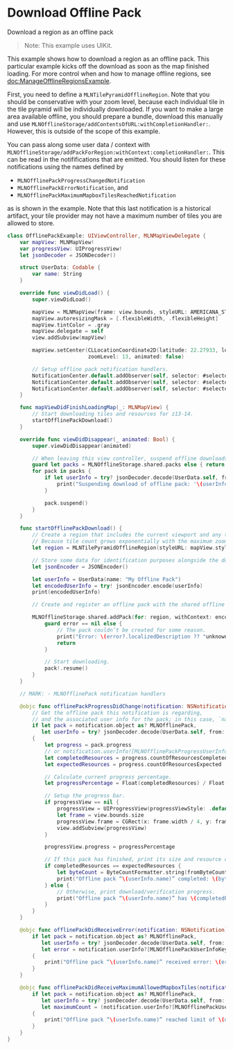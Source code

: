 # Download Offline Pack

Download a region as an offline pack

> Note: This example uses UIKit.

This example shows how to download a region as an offline pack. This particular example kicks off the download as soon as the map finished loading. For more control when and how to manage offline regions, see <doc:ManageOfflineRegionsExample>.

First, you need to define a ``MLNTilePyramidOfflineRegion``. Note that you should be conservative with your zoom level, because each individual tile in the tile pyramid will be individually downloaded. If you want to make a large area available offline, you should prepare a bundle, download this manually and use ``MLNOfflineStorage/addContentsOfURL:withCompletionHandler:``. However, this is outside of the scope of this example.

You can pass along some user data / context with ``MLNOfflineStorage/addPackForRegion:withContext:completionHandler:``. This can be read in the notififications that are emitted. You should listen for these notifications using the names defined by

- ``MLNOfflinePackProgressChangedNotification``
- ``MLNOfflinePackErrorNotification``, and 
- ``MLNOfflinePackMaximumMapboxTilesReachedNotification``

as is shown in the example. Note that this last notification is a historical artifact, your tile provider may not have a maximum number of tiles you are allowed to store.


<!-- include-example(OfflinePackExample) -->

```swift
class OfflinePackExample: UIViewController, MLNMapViewDelegate {
    var mapView: MLNMapView!
    var progressView: UIProgressView!
    let jsonDecoder = JSONDecoder()

    struct UserData: Codable {
        var name: String
    }

    override func viewDidLoad() {
        super.viewDidLoad()

        mapView = MLNMapView(frame: view.bounds, styleURL: AMERICANA_STYLE)
        mapView.autoresizingMask = [.flexibleWidth, .flexibleHeight]
        mapView.tintColor = .gray
        mapView.delegate = self
        view.addSubview(mapView)

        mapView.setCenter(CLLocationCoordinate2D(latitude: 22.27933, longitude: 114.16281),
                          zoomLevel: 13, animated: false)

        // Setup offline pack notification handlers.
        NotificationCenter.default.addObserver(self, selector: #selector(offlinePackProgressDidChange), name: NSNotification.Name.MLNOfflinePackProgressChanged, object: nil)
        NotificationCenter.default.addObserver(self, selector: #selector(offlinePackDidReceiveError), name: NSNotification.Name.MLNOfflinePackError, object: nil)
        NotificationCenter.default.addObserver(self, selector: #selector(offlinePackDidReceiveMaximumAllowedMapboxTiles), name: NSNotification.Name.MLNOfflinePackMaximumMapboxTilesReached, object: nil)
    }

    func mapViewDidFinishLoadingMap(_: MLNMapView) {
        // Start downloading tiles and resources for z13-14.
        startOfflinePackDownload()
    }

    override func viewDidDisappear(_ animated: Bool) {
        super.viewDidDisappear(animated)

        // When leaving this view controller, suspend offline downloads.
        guard let packs = MLNOfflineStorage.shared.packs else { return }
        for pack in packs {
            if let userInfo = try? jsonDecoder.decode(UserData.self, from: pack.context) {
                print("Suspending download of offline pack: '\(userInfo.name)'")
            }

            pack.suspend()
        }
    }

    func startOfflinePackDownload() {
        // Create a region that includes the current viewport and any tiles needed to view it when zoomed further in.
        // Because tile count grows exponentially with the maximum zoom level, you should be conservative with your `toZoomLevel` setting.
        let region = MLNTilePyramidOfflineRegion(styleURL: mapView.styleURL, bounds: mapView.visibleCoordinateBounds, fromZoomLevel: mapView.zoomLevel, toZoomLevel: 14)

        // Store some data for identification purposes alongside the downloaded resources.
        let jsonEncoder = JSONEncoder()

        let userInfo = UserData(name: "My Offline Pack")
        let encodedUserInfo = try! jsonEncoder.encode(userInfo)
        print(encodedUserInfo)

        // Create and register an offline pack with the shared offline storage object.

        MLNOfflineStorage.shared.addPack(for: region, withContext: encodedUserInfo) { pack, error in
            guard error == nil else {
                // The pack couldn’t be created for some reason.
                print("Error: \(error?.localizedDescription ?? "unknown error")")
                return
            }

            // Start downloading.
            pack!.resume()
        }
    }

    // MARK: - MLNOfflinePack notification handlers

    @objc func offlinePackProgressDidChange(notification: NSNotification) {
        // Get the offline pack this notification is regarding,
        // and the associated user info for the pack; in this case, `name = My Offline Pack`
        if let pack = notification.object as? MLNOfflinePack,
           let userInfo = try? jsonDecoder.decode(UserData.self, from: pack.context)
        {
            let progress = pack.progress
            // or notification.userInfo![MLNOfflinePackProgressUserInfoKey]!.MLNOfflinePackProgressValue
            let completedResources = progress.countOfResourcesCompleted
            let expectedResources = progress.countOfResourcesExpected

            // Calculate current progress percentage.
            let progressPercentage = Float(completedResources) / Float(expectedResources)

            // Setup the progress bar.
            if progressView == nil {
                progressView = UIProgressView(progressViewStyle: .default)
                let frame = view.bounds.size
                progressView.frame = CGRect(x: frame.width / 4, y: frame.height * 0.75, width: frame.width / 2, height: 10)
                view.addSubview(progressView)
            }

            progressView.progress = progressPercentage

            // If this pack has finished, print its size and resource count.
            if completedResources == expectedResources {
                let byteCount = ByteCountFormatter.string(fromByteCount: Int64(pack.progress.countOfBytesCompleted), countStyle: ByteCountFormatter.CountStyle.memory)
                print("Offline pack “\(userInfo.name)” completed: \(byteCount), \(completedResources) resources")
            } else {
                // Otherwise, print download/verification progress.
                print("Offline pack “\(userInfo.name)” has \(completedResources) of \(expectedResources) resources — \(String(format: "%.2f", progressPercentage * 100))%.")
            }
        }
    }

    @objc func offlinePackDidReceiveError(notification: NSNotification) {
        if let pack = notification.object as? MLNOfflinePack,
           let userInfo = try? jsonDecoder.decode(UserData.self, from: pack.context),
           let error = notification.userInfo?[MLNOfflinePackUserInfoKey.error] as? NSError
        {
            print("Offline pack “\(userInfo.name)” received error: \(error.localizedFailureReason ?? "unknown error")")
        }
    }

    @objc func offlinePackDidReceiveMaximumAllowedMapboxTiles(notification: NSNotification) {
        if let pack = notification.object as? MLNOfflinePack,
           let userInfo = try? jsonDecoder.decode(UserData.self, from: pack.context),
           let maximumCount = (notification.userInfo?[MLNOfflinePackUserInfoKey.maximumCount] as AnyObject).uint64Value
        {
            print("Offline pack “\(userInfo.name)” reached limit of \(maximumCount) tiles.")
        }
    }
}
```